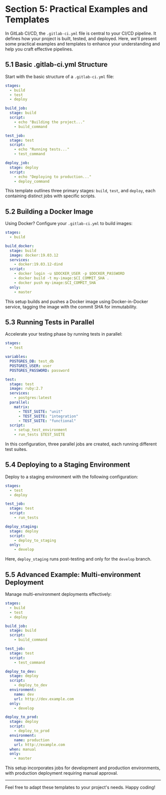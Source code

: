 
# Section 5: Practical Examples and Templates

In GitLab CI/CD, the `.gitlab-ci.yml` file is central to your CI/CD pipeline. It defines how your project is built, tested, and deployed. Here, we'll present some practical examples and templates to enhance your understanding and help you craft effective pipelines.

## 5.1 Basic .gitlab-ci.yml Structure

Start with the basic structure of a `.gitlab-ci.yml` file:

```yaml
stages:
  - build
  - test
  - deploy

build_job:
  stage: build
  script:
    - echo "Building the project..."
    - build_command

test_job:
  stage: test
  script:
    - echo "Running tests..."
    - test_command

deploy_job:
  stage: deploy
  script:
    - echo "Deploying to production..."
    - deploy_command
```

This template outlines three primary stages: `build`, `test`, and `deploy`, each containing distinct jobs with specific scripts.

## 5.2 Building a Docker Image

Using Docker? Configure your `.gitlab-ci.yml` to build images:

```yaml
stages:
  - build

build_docker:
  stage: build
  image: docker:19.03.12
  services:
    - docker:19.03.12-dind
  script:
    - docker login -u $DOCKER_USER -p $DOCKER_PASSWORD
    - docker build -t my-image:$CI_COMMIT_SHA .
    - docker push my-image:$CI_COMMIT_SHA
  only:
    - master
```

This setup builds and pushes a Docker image using Docker-in-Docker service, tagging the image with the commit SHA for immutability.

## 5.3 Running Tests in Parallel

Accelerate your testing phase by running tests in parallel:

```yaml
stages:
  - test

variables:
  POSTGRES_DB: test_db
  POSTGRES_USER: user
  POSTGRES_PASSWORD: password

test:
  stage: test
  image: ruby:2.7
  services:
    - postgres:latest
  parallel:
    matrix:
      - TEST_SUITE: "unit"
      - TEST_SUITE: "integration"
      - TEST_SUITE: "functional"
  script:
    - setup_test_environment
    - run_tests $TEST_SUITE
```

In this configuration, three parallel jobs are created, each running different test suites.

## 5.4 Deploying to a Staging Environment

Deploy to a staging environment with the following configuration:

```yaml
stages:
  - test
  - deploy

test_job:
  stage: test
  script:
    - run_tests

deploy_staging:
  stage: deploy
  script:
    - deploy_to_staging
  only:
    - develop
```

Here, `deploy_staging` runs post-testing and only for the `develop` branch.

## 5.5 Advanced Example: Multi-environment Deployment

Manage multi-environment deployments effectively:

```yaml
stages:
  - build
  - test
  - deploy

build_job:
  stage: build
  script:
    - build_command

test_job:
  stage: test
  script:
    - test_command

deploy_to_dev:
  stage: deploy
  script:
    - deploy_to_dev
  environment:
    name: dev
    url: http://dev.example.com
  only:
    - develop

deploy_to_prod:
  stage: deploy
  script:
    - deploy_to_prod
  environment:
    name: production
    url: http://example.com
  when: manual
  only:
    - master
```

This setup incorporates jobs for development and production environments, with production deployment requiring manual approval.

---

Feel free to adapt these templates to your project's needs. Happy coding!
